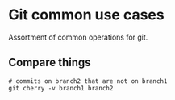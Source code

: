 # Git common use cases

Assortment of common operations for git.

## Compare things

```git
# commits on branch2 that are not on branch1
git cherry -v branch1 branch2
```
